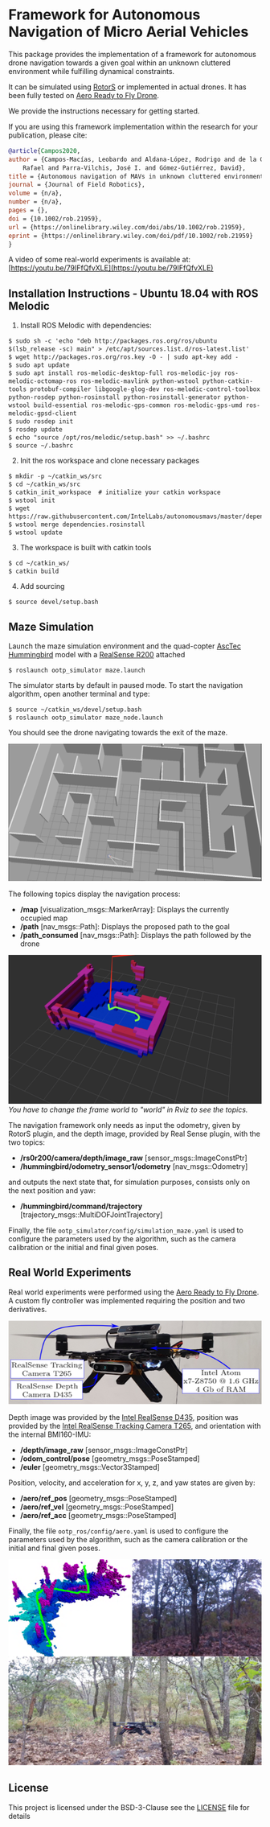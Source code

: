 Framework for Autonomous Navigation of Micro Aerial Vehicles
===============

This package provides the implementation of a framework for autonomous drone navigation towards a given goal within an unknown cluttered environment while fulfilling dynamical constraints.

It can be simulated using [RotorS](https://github.com/ethz-asl/rotors_simulator) or implemented in actual drones. It has been fully tested on [Aero Ready to Fly Drone](https://www.intel.com/content/www/us/en/drones/aero-ready-to-fly-brief.html).

We provide the instructions necessary for getting started.

If you are using this framework implementation within the research for your publication, please cite:
```bibtex
@article{Campos2020,
author = {Campos-Macías, Leobardo and Aldana-López, Rodrigo and de la Guardia, 
	Rafael and Parra-Vilchis, José I. and Gómez-Gutiérrez, David},
title = {Autonomous navigation of MAVs in unknown cluttered environments},
journal = {Journal of Field Robotics},
volume = {n/a},
number = {n/a},
pages = {},
doi = {10.1002/rob.21959},
url = {https://onlinelibrary.wiley.com/doi/abs/10.1002/rob.21959},
eprint = {https://onlinelibrary.wiley.com/doi/pdf/10.1002/rob.21959}
}
```
A video of some real-world experiments is available at: [https://youtu.be/79IFfQfvXLE](https://youtu.be/79IFfQfvXLE)

Installation Instructions - Ubuntu 18.04 with ROS Melodic
---------------------------------------------------------
1. Install ROS Melodic with dependencies:
 ```
 $ sudo sh -c 'echo "deb http://packages.ros.org/ros/ubuntu $(lsb_release -sc) main" > /etc/apt/sources.list.d/ros-latest.list'
 $ wget http://packages.ros.org/ros.key -O - | sudo apt-key add -
 $ sudo apt update
 $ sudo apt install ros-melodic-desktop-full ros-melodic-joy ros-melodic-octomap-ros ros-melodic-mavlink python-wstool python-catkin-tools protobuf-compiler libgoogle-glog-dev ros-melodic-control-toolbox python-rosdep python-rosinstall python-rosinstall-generator python-wstool build-essential ros-melodic-gps-common ros-melodic-gps-umd ros-melodic-gpsd-client
 $ sudo rosdep init
 $ rosdep update
 $ echo "source /opt/ros/melodic/setup.bash" >> ~/.bashrc
 $ source ~/.bashrc
 ```

 2. Init the ros workspace and clone necessary packages

 ```
 $ mkdir -p ~/catkin_ws/src
 $ cd ~/catkin_ws/src
 $ catkin_init_workspace  # initialize your catkin workspace
 $ wstool init
 $ wget https://raw.githubusercontent.com/IntelLabs/autonomousmavs/master/dependencies.rosinstall
 $ wstool merge dependencies.rosinstall
 $ wstool update
 ```

 3. The workspace is built with catkin tools
  ```
  $ cd ~/catkin_ws/
  $ catkin build
  ```

 4. Add sourcing

 ```
 $ source devel/setup.bash
 ```

Maze Simulation 
-----------

Launch the maze simulation environment and the quad-copter [AscTec Hummingbird](http://www.asctec.de/en/uav-uas-drone-products/asctec-hummingbird/) model with a [RealSense R200](https://ark.intel.com/content/www/us/en/ark/products/92256/intel-realsense-camera-r200.html) attached

```
$ roslaunch ootp_simulator maze.launch
```

The simulator starts by default in paused mode. To start the navigation algorithm, open another terminal and type:

```
$ source ~/catkin_ws/devel/setup.bash
$ roslaunch ootp_simulator maze_node.launch
```

You should see the drone navigating towards the exit of the maze.

![Gazebo Maze Environments](docs/maze.png)

The following topics display the navigation process:
- **/map** [visualization_msgs::MarkerArray]: Displays the currently occupied map
- **/path** [nav_msgs::Path]: Displays the proposed path to the goal
- **/path_consumed** [nav_msgs::Path]: Displays the path followed by the drone

![Rviz topics](docs/rviz.png)
*You have to change the frame world to "world" in Rviz to see the topics.*

The navigation framework only needs as input the odometry, given by RotorS plugin, and the depth image, provided by Real Sense plugin, with the two topics:
- **/rs0r200/camera/depth/image_raw** [sensor_msgs::ImageConstPtr]
- **/hummingbird/odometry_sensor1/odometry** [nav_msgs::Odometry]

and outputs the next state that, for simulation purposes, consists only on the next position and yaw:
- **/hummingbird/command/trajectory** [trajectory_msgs::MultiDOFJointTrajectory]

Finally, the file  `ootp_simulator/config/simulation_maze.yaml` is used to configure the parameters used by the algorithm, such as the camera calibration or the initial and final given poses.

Real World Experiments
---------------------
Real world experiments were performed using the [Aero Ready to Fly Drone](https://www.intel.com/content/www/us/en/drones/aero-ready-to-fly-brief.html). A custom fly controller was implemented requiring the position and two derivatives.

![Aero Ready to Fly Drone Configuration](docs/aero.png)

Depth image was provided by the [Intel RealSense D435](https://www.intelrealsense.com/depth-camera-d435/), position was provided by the [Intel RealSense Tracking Camera T265](https://www.intelrealsense.com/tracking-camera-t265/), and orientation with the internal BMI160-IMU:
- **/depth/image_raw** [sensor_msgs::ImageConstPtr]
- **/odom_control/pose** [geometry_msgs::PoseStamped]
- **/euler** [geometry_msgs::Vector3Stamped]

Position, velocity, and acceleration for x, y, z, and yaw states are given by:
- **/aero/ref_pos** [geometry_msgs::PoseStamped]
- **/aero/ref_vel** [geometry_msgs::PoseStamped]
- **/aero/ref_acc** [geometry_msgs::PoseStamped]

Finally, the file  `ootp_ros/config/aero.yaml` is used to configure the parameters used by the algorithm, such as the camera calibration or the initial and final given poses.

![Reaching a goal in a forest environment](docs/forest.png)

License
---------------------
This project is licensed under the BSD-3-Clause see the [LICENSE](LICENSE) file for details
